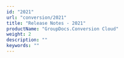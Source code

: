 ```yaml
---
id: "2021"
url: "conversion/2021"
title: "Release Notes - 2021"
productName: "GroupDocs.Conversion Cloud"
weight: 2
description: ""
keywords: ""
---
```


